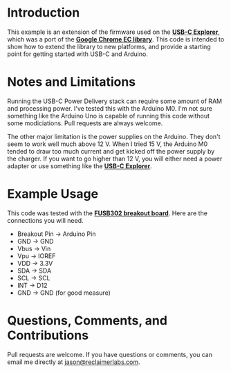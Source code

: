 # Introduction

This example is an extension of the firmware used on the [**USB-C Explorer**](https://github.com/ReclaimerLabs/USB-C-Explorer), which was a port of the [**Google Chrome EC library**](https://www.chromium.org/chromium-os/ec-development). This code is intended to show how to extend the library to new platforms, and provide a starting point for getting started with USB-C and Arduino. 

# Notes and Limitations

Running the USB-C Power Delivery stack can require some amount of RAM and processing power. I've tested this with the Arduino M0. I'm not sure something like the Arduino Uno is capable of running this code without some modiciations. Pull requests are always welcome. 

The other major limitation is the power supplies on the Arduino. They don't seem to work well much above 12 V. When I tried 15 V, the Arduino M0 tended to draw too much current and get kicked off the power supply by the charger. If you want to go higher than 12 V, you will either need a power adapter or use something like the [**USB-C Explorer**](https://www.tindie.com/products/ReclaimerLabs/usb-c-explorer/). 

# Example Usage

This code was tested with the [**FUSB302 breakout board**](https://www.tindie.com/products/ReclaimerLabs/usb-type-c-power-delivery-phy-breakout-board/). Here are the connections you will need. 

* Breakout Pin -> Arduino Pin
* GND -> GND
* Vbus -> Vin
* Vpu -> IOREF
* VDD -> 3.3V
* SDA -> SDA
* SCL -> SCL
* INT -> D12
* GND -> GND (for good measure)

# Questions, Comments, and Contributions

Pull requests are welcome. If you have questions or comments, you can email me directly at jason@reclaimerlabs.com. 
